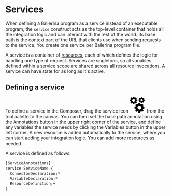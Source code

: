 # Services

When defining a Ballerina program as a service instead of an executable program, the `service` construct acts as the top-level container that holds all the integration logic and can interact with the rest of the world. Its base path is the context part of the URL that clients use when sending requests to the service. You create one service per Ballerina program file.

A service is a container of [resources](resources.md), each of which defines the logic for handling one type of request. Services are singletons, so all variables defined within a service scope are shared across all resource invocations. A service can have state for as long as it's active. 

## Defining a service

To define a service in the Composer, drag the service icon ![alt-text](../images/icons/Service.png) from the tool palette to the canvas. You can then set the base path annotation using the Annotations button in the upper right corner of the service, and define any variables the service needs by clicking the Variables button in the upper left corner. A new resource is added automatically to the service, where you can start adding your integration logic. You can add more resources as needed.

A service is defined as follows:

```
[ServiceAnnotations]
service ServiceName {
  ConnectorDeclaration;*
  VariableDeclaration;*
  ResourceDefinition;+
}
```

